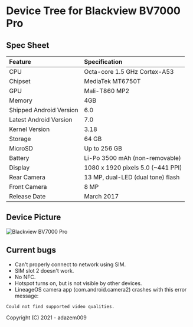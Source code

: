 # Device Tree for Blackview BV7000 Pro

## Spec Sheet

| Feature                 | Specification                                      |
| :---------------------- | :------------------------------------------------- |
| CPU                     | Octa-core 1.5 GHz Cortex-A53                       |
| Chipset                 | MediaTek MT6750T                                   |
| GPU                     | Mali-T860 MP2                                      |
| Memory                  | 4GB                                                |
| Shipped Android Version | 6.0                                                |
| Latest Android Version  | 7.0                                                |
| Kernel Version          | 3.18                                               |
| Storage                 | 64 GB                                              |
| MicroSD                 | Up to 256 GB                                       |
| Battery                 | Li-Po 3500 mAh (non-removable)                     |
| Display                 | 1080 x 1920 pixels 5.0 (~441 PPI)                  |
| Rear Camera             | 13 MP, dual-LED (dual tone) flash                  |
| Front Camera            | 8 MP                                               |
| Release Date            | March 2017                                         |

## Device Picture

![Blackview BV7000 Pro](https://www.giztop.com/media/catalog/product/cache/1d54c77235ad9c5000509537c351eadb/b/l/blackview_bv7000_pro-w_1.jpg "Blackview BV7000 Pro")

## Current bugs

- Can't properly connect to network using SIM.
- SIM slot 2 doesn't work.
- No NFC.
- Hotspot turns on, but is not visible by other devices.
- LineageOS camera app (com.android.camera2) crashes with this error message:

```
Could not find supported video qualities.
```

Copyright (C) 2021 - adazem009
